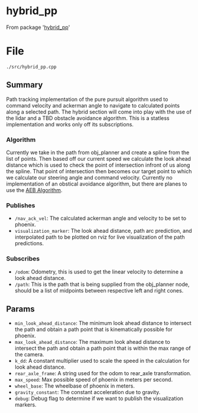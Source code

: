 # hybrid_pp
From package '[hybrid_pp](https://github.com/ISC-Project-Phoenix/hybrid_pp)'
# File
`./src/hybrid_pp.cpp`

## Summary

Path tracking implementation of the pure pursuit algorithm used to command velocity and ackerman angle to navigate to calculated points along a selected path. The hybrid section
will come into play with the use of the lidar and a TBD obstacle avoidance algorithm. This is a statless implementation and works
only off its subscriptions.

### Algorithm

Currently we take in the path from obj_planner and create a spline from the list of points. Then based off our current speed we calculate the look ahead distance which is used to check the point of intersection infront of us along the spline. That point of intersection then becomes our target point to which we calculate our steering angle and command velocity. Currently no implementation of an obstical avoidance algorithm, but there are planes to use the [AEB Algorithm](../embed/AEB.md).

### Publishes

- `/nav_ack_vel`:  The calculated ackerman angle and velocity to be set to phoenix.
- `visualization_marker`: The look ahead distance, path arc prediction, and interpolated path to be plotted on rviz for live visualization of the path predictions.

### Subscribes

- `/odom`: Odometry, this is used to get the linear velocity to determine a look ahead distance.
- `/path`: This is the path that is being supplied from the obj_planner node, should be a list of midpoints between respective left and right cones.

## Params

- `min_look_ahead_distance`: The minimum look ahead distance to intersect the path and obtain a path point that is kinematically possible for phoenix.
- `max_look_ahead_distance`: The maximum look ahead distance to intersect the path and obtain a path point that is within the max range of the camera.
- `k_dd`: A constant multiplier used to scale the speed in the calculation for look ahead distance.
- `rear_axle_frame`: A string used for the odom to rear_axle transformation.
- `max_speed`:  Max possible speed of phoenix in meters per second.
- `wheel_base`: The wheelbase of phoenix in meters.
- `gravity_constant`: The constant acceleration due to gravity.
- `debug`: Debug flag to determine if we want to publish the visualization markers.